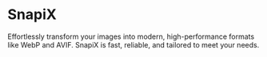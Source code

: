 # SnapiX
Effortlessly transform your images into modern, high-performance formats like WebP and AVIF. SnapiX is fast, reliable, and tailored to meet your needs.
